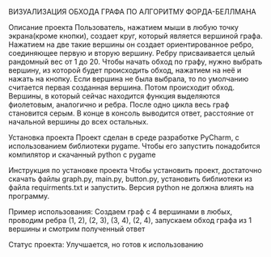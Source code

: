 ВИЗУАЛИЗАЦИЯ ОБХОДА ГРАФА ПО АЛГОРИТМУ ФОРДА-БЕЛЛМАНА

Описание проекта
Пользователь, нажатием мыши в любую точку экрана(кроме кнопки), создает круг, который является вершиной графа.
Нажатием на две такие вершины он создает ориентированное ребро, соединяющее первую и вторую вершину.
Ребру присваивается целый рандомный вес от 1 до 20.
Чтобы начать обход по графу, нужно выбрать вершину, из которой будет происходить обход, нажатием на неё и нажать на кнопку.
Если вершина не была выбрала, то по умолчанию считается первая созданная вершина. Потом происходит обход. Вершины, в который сейчас
находится функция выделяются фиолетовым, аналогично и ребра. После одно цикла весь граф становится серым. В конце
в консоль выводится ответ, расстояние от начальной вершины до всех остальных.

Установка проекта
Проект сделан в среде разработке PyCharm, с использованием библиотеки pygame. Чтобы его запустить понадобится
компилятор и скачанный python с pygame

Инструкция по установке проекта
Чтобы установить проект, достаточно скачать файлы graph.py, main.py, button.py, установить библиотеки из файла
requirments.txt и запустить. Версия python не должна влиять на программу.

Пример использования:
Создаем граф с 4 вершинами в любых, проводим ребра (1, 2), (2, 3), (3, 4), (2, 4), запускаем обход графа из 1 вершины и смотрим
полученный ответ

Статус проекта:
Улучшается, но готов к использованию